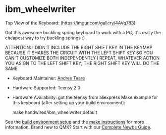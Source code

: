 # ibm_wheelwriter

Top View of the Keyboard: (https://imgur.com/gallery/4AVq783)


Got this awesome buckling spring keyboard to work with a PC, it's really the cheapest way to try buckling springs :)

ATTENTION: I DIDN'T INCLUDE THE RIGHT SHIFT KEY IN THE KEYMAP BECAUSE IT SHARES THE CIRCUIT WITH THE LEFT SHIFT KEY SO YOU CAN'T CUSTOMIZE BOTH INDEPENDENTLY
I REPEAT, WHATEVER ACTION YOU ASIGN TO THE LEFT SHIFT KEY, THE RIGHT SHIFT KEY WILL DO THE SAME

* Keyboard Maintainer: [Andres Teare](https://github.com/andresteare)
* Hardware Supported: Teensy 2.0
* Hardware Availability: got the teensy from aliexpress
Make example for this keyboard (after setting up your build environment):

    make handwired/ibm_wheelwriter:default

See the [build environment setup](https://docs.qmk.fm/#/getting_started_build_tools) and the [make instructions](https://docs.qmk.fm/#/getting_started_make_guide) for more information. Brand new to QMK? Start with our [Complete Newbs Guide](https://docs.qmk.fm/#/newbs).